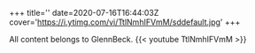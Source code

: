 +++
title=''
date=2020-07-16T16:44:03Z
cover='https://i.ytimg.com/vi/TtlNmhIFVmM/sddefault.jpg'
+++

All content belongs to GlennBeck.
{{< youtube TtlNmhIFVmM >}}
